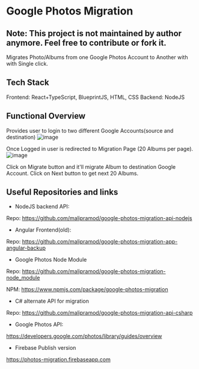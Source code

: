 # Google Photos Migration

## Note: This project is not maintained by author anymore. Feel free to contribute or fork it.

Migrates Photo/Albums from one Google Photos Account to Another with with Single click.

## Tech Stack

Frontend: React+TypeScript, BlueprintJS, HTML, CSS
Backend: NodeJS

## Functional Overview

Provides user to login to two different Google Accounts(source and destination)
![image](https://user-images.githubusercontent.com/13375870/88396906-cdf56000-cde0-11ea-9aa0-c0b5d4b687c9.png)

Once Logged in user is redirected to Migration Page (20 Albums per page).
![image](https://user-images.githubusercontent.com/13375870/88396964-e5344d80-cde0-11ea-82dc-a9cb82bc78ce.png)

Click on Migrate button and it'll migrate Album to destination Google Account. Click on Next button to get next 20 Albums.

## Useful Repositories and links

* NodeJS backend API:

Repo: <https://github.com/malipramod/google-photos-migration-api-nodejs>

* Angular Frontend(old):

Repo: <https://github.com/malipramod/google-photos-migration-app-angular-backup>

* Google Photos Node Module

Repo: <https://github.com/malipramod/google-photos-migration-node_module>

NPM:  <https://www.npmjs.com/package/google-photos-migration>

* C# alternate API for migration

Repo: <https://github.com/malipramod/google-photos-migration-api-csharp>

* Google Photos API:

<https://developers.google.com/photos/library/guides/overview>

* Firebase Publish version

<https://photos-migration.firebaseapp.com>
